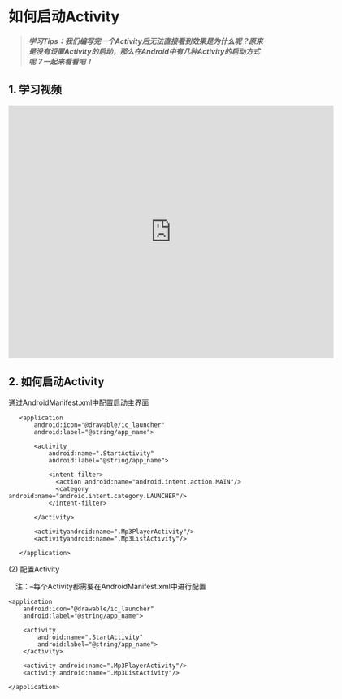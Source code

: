 # 如何启动Activity

>##### 学习Tips：我们编写完一个Activity后无法直接看到效果是为什么呢？原来是没有设置Activity的启动，那么在Android中有几种Activity的启动方式呢？一起来看看吧！

## 1. 学习视频

<iframe frameborder="0" width="640" height="498" src="https://v.qq.com/iframe/player.html?vid=z0180bhmznp&tiny=0&auto=0" allowfullscreen></iframe>

## 2. 如何启动Activity

通过AndroidManifest.xml中配置启动主界面


 ```
    <application
        android:icon="@drawable/ic_launcher"
        android:label="@string/app_name">
        
        <activity
            android:name=".StartActivity"
            android:label="@string/app_name">
            
            <intent-filter>
              <action android:name="android.intent.action.MAIN"/>
              <category android:name="android.intent.category.LAUNCHER"/>
            </intent-filter>
            
        </activity>
        
        <activityandroid:name=".Mp3PlayerActivity"/>
        <activityandroid:name=".Mp3ListActivity"/>
        
    </application>
 ```
 
 (2) 配置Activity
 
 　注：–每个Activity都需要在AndroidManifest.xml中进行配置
  
 ```
 <application
     android:icon="@drawable/ic_launcher"
     android:label="@string/app_name">
     
     <activity
         android:name=".StartActivity"
         android:label="@string/app_name">
     </activity>
        
     <activity android:name=".Mp3PlayerActivity"/>
     <activity android:name=".Mp3ListActivity"/>
     
</application>
 ```